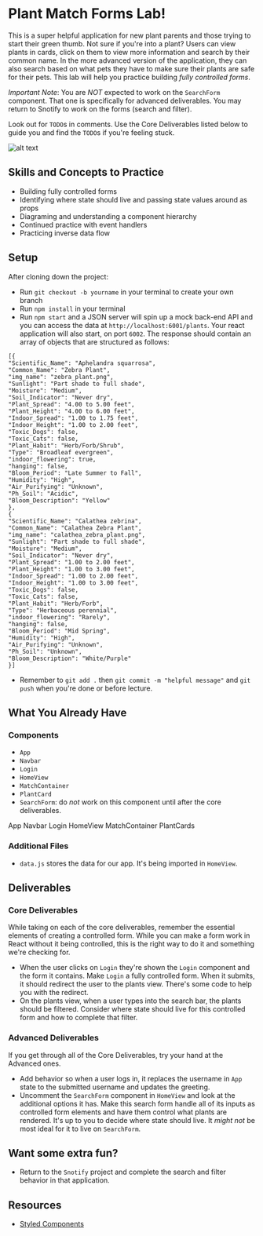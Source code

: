# Plant Match Forms Lab!

This is a super helpful application for new plant parents and those trying to start their green thumb. Not sure if you're into a plant? Users can view plants in cards, click on them to view more information and search by their common name. In the more advanced version of the application, they can also search based on what pets they have to make sure their plants are safe for their pets. This lab will help you practice building _fully controlled forms_.

_Important Note_: You are _NOT_ expected to work on the `SearchForm` component. That one is specifically for advanced deliverables. You may return to Snotify to work on the forms (search and filter).

Look out for `TODO`s in comments. Use the Core Deliverables listed below to guide you and find the `TODO`s if you're feeling stuck.

![alt text][core_image]

[core_image]: ./public/PlantCore.gif "Core Deliverables"

## Skills and Concepts to Practice

- Building fully controlled forms
- Identifying where state should live and passing state values around as props
- Diagraming and understanding a component hierarchy
- Continued practice with event handlers
- Practicing inverse data flow

## Setup

After cloning down the project:

- Run `git checkout -b yourname` in your terminal to create your own branch
- Run `npm install` in your terminal
- Run `npm start` and a JSON server will spin up a mock back-end API and you can access the data at `http://localhost:6001/plants`. Your react application will also start, on port `6002`. The response should contain an array of objects that are structured as follows:

```
[{
"Scientific_Name": "Aphelandra squarrosa",
"Common_Name": "Zebra Plant",
"img_name": "zebra_plant.png",
"Sunlight": "Part shade to full shade",
"Moisture": "Medium",
"Soil_Indicator": "Never dry",
"Plant_Spread": "4.00 to 5.00 feet",
"Plant_Height": "4.00 to 6.00 feet",
"Indoor_Spread": "1.00 to 1.75 feet",
"Indoor_Height": "1.00 to 2.00 feet",
"Toxic_Dogs": false,
"Toxic_Cats": false,
"Plant_Habit": "Herb/Forb/Shrub",
"Type": "Broadleaf evergreen",
"indoor_flowering": true,
"hanging": false,
"Bloom_Period": "Late Summer to Fall",
"Humidity": "High",
"Air_Purifying": "Unknown",
"Ph_Soil": "Acidic",
"Bloom_Description": "Yellow"
},
{
"Scientific_Name": "Calathea zebrina",
"Common_Name": "Calathea Zebra Plant",
"img_name": "calathea_zebra_plant.png",
"Sunlight": "Part shade to full shade",
"Moisture": "Medium",
"Soil_Indicator": "Never dry",
"Plant_Spread": "1.00 to 2.00 feet",
"Plant_Height": "1.00 to 3.00 feet",
"Indoor_Spread": "1.00 to 2.00 feet",
"Indoor_Height": "1.00 to 3.00 feet",
"Toxic_Dogs": false,
"Toxic_Cats": false,
"Plant_Habit": "Herb/Forb",
"Type": "Herbaceous perennial",
"indoor_flowering": "Rarely",
"hanging": false,
"Bloom_Period": "Mid Spring",
"Humidity": "High",
"Air_Purifying": "Unknown",
"Ph_Soil": "Unknown",
"Bloom_Description": "White/Purple"
}]
```

- Remember to `git add .` then `git commit -m "helpful message"` and `git push` when you're done or before lecture.

## What You Already Have

### Components

- `App`
- `Navbar`
- `Login`
- `HomeView`
- `MatchContainer`
- `PlantCard`
- `SearchForm`: do _not_ work on this component until after the core deliverables.

App 
	Navbar
	Login
	HomeView
		MatchContainer
			PlantCards
### Additional Files

- `data.js` stores the data for our app. It's being imported in `HomeView`.

## Deliverables

### Core Deliverables

While taking on each of the core deliverables, remember the essential elements of creating a controlled form. While you can make a form work in React without it being controlled, this is the right way to do it and something we're checking for.

- When the user clicks on `Login` they're shown the `Login` component and the form it contains. Make `Login` a fully controlled form. When it submits, it should redirect the user to the plants view. There's some code to help you with the redirect.
- On the plants view, when a user types into the search bar, the plants should be filtered. Consider where state should live for this controlled form and how to complete that filter.

### Advanced Deliverables

If you get through all of the Core Deliverables, try your hand at the Advanced ones.

- Add behavior so when a user logs in, it replaces the username in `App` state to the submitted username and updates the greeting.
- Uncomment the `SearchForm` component in `HomeView` and look at the additional options it has. Make this search form handle all of its inputs as controlled form elements and have them control what plants are rendered. It's up to you to decide where state should live. It _might not_ be most ideal for it to live on `SearchForm`.

## Want some extra fun?

- Return to the `Snotify` project and complete the search and filter behavior in that application.

## Resources

- [Styled Components](https://styled-components.com/)
